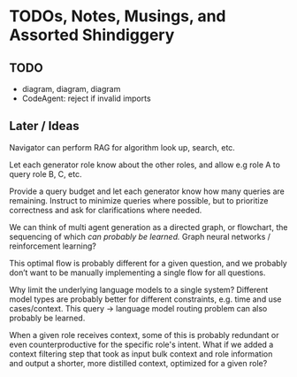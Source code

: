 # TODOs, Notes, Musings, and Assorted Shindiggery


## TODO
* diagram, diagram, diagram
* CodeAgent: reject if invalid imports


## Later / Ideas
Navigator can perform RAG for algorithm look up, search, etc.

Let each generator role know about the other roles, and allow e.g role A to
query role B, C, etc.

Provide a query budget and let each generator know how many queries are
remaining. Instruct to minimize queries where possible, but to
prioritize correctness and ask for clarifications where needed.

We can think of multi agent generation as a directed graph, or flowchart,
the sequencing of which *can probably be learned.* Graph neural networks / reinforcement learning?

This optimal flow is probably different for a given question, and we probably
don’t want to be manually implementing a single flow for all questions.

Why limit the underlying language models to a single system?
Different model types are probably better for different constraints,
e.g. time and use cases/context. This query -> language model routing problem
can also probably be learned.

When a given role receives context, some of this is probably redundant or
even counterproductive for the specific role's intent. What if we added a
context filtering step that took as input bulk context and role information
and output a shorter, more distilled context, optimized for a given role?
